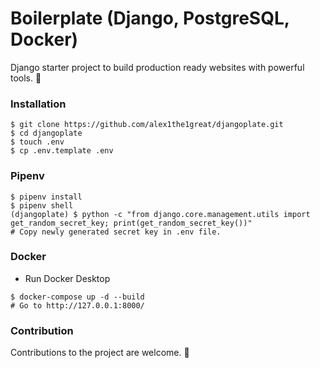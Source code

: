 # Boilerplate (Django, PostgreSQL, Docker)
Django starter project to build production ready websites with powerful tools. :muscle:

### Installation
```shell
$ git clone https://github.com/alex1the1great/djangoplate.git
$ cd djangoplate
$ touch .env
$ cp .env.template .env
```

### Pipenv
```shell
$ pipenv install
$ pipenv shell
(djangoplate) $ python -c "from django.core.management.utils import get_random_secret_key; print(get_random_secret_key())"
# Copy newly generated secret key in .env file.
```

### Docker
* Run Docker Desktop
```shell
$ docker-compose up -d --build
# Go to http://127.0.0.1:8000/
```

### Contribution
Contributions to the project are welcome. :star2:
